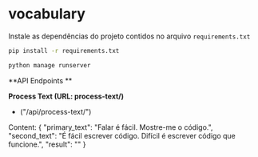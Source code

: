# vocabulary
Instale as dependências do projeto contidos no arquivo `requirements.txt`

```bash
pip install -r requirements.txt

python manage runserver
```


**API Endpoints **

**Process Text (URL: process-text/)**
*  ("/api/process-text/")

Content:
{
    "primary_text": "Falar é fácil. Mostre-me o código.",
    "second_text": "É fácil escrever código. Difícil é escrever código que funcione.",
    "result": ""
}

